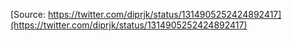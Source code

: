 [Source: https://twitter.com/diprjk/status/1314905252424892417](https://twitter.com/diprjk/status/1314905252424892417)
